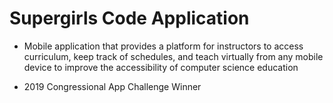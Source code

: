 # Supergirls Code Application

- Mobile application that provides a platform for instructors to access curriculum, keep track of schedules, and teach virtually from any mobile device to improve the accessibility of computer science education

- 2019 Congressional App Challenge Winner
